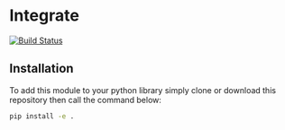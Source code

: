 # Integrate
[![Build Status](https://travis-ci.org/bannanc/integrate.svg?branch=master)](https://travis-ci.org/bannanc/integrate)
## Installation 

To add this module to your python library simply clone or download this repository then call the command below:
```bash
pip install -e .
```
